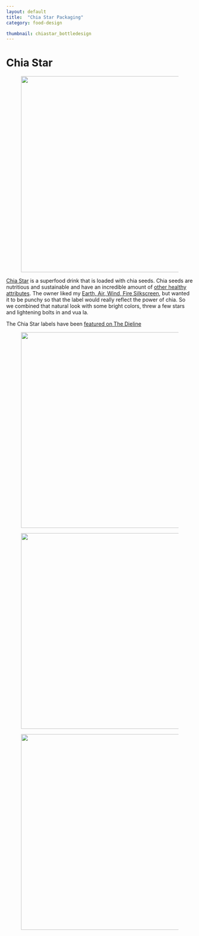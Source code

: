 ```yaml
---
layout: default
title:  "Chia Star Packaging"
category: food-design

thumbnail: chiastar_bottledesign
---
```


# Chia Star

<figure>
	<img src="{{ site.baseurl}}/images/chiastar_bottledesign_01.jpg" width="790" height="527">
	<figcaption></figcaption>
</figure>

[Chia Star](http://chiastar.com/) is a superfood drink that is loaded with chia seeds. Chia seeds are nutritious and sustainable and have an incredible amount of [other healthy attributes](http://chiastar.com/about_chia.php). The owner liked my [Earth, Air, Wind, Fire Silkscreen](/work/earth-air-wind-fire.html), but wanted it to be punchy so that the label would really reflect the power of chia. So we combined that natural look with some bright colors, threw a few stars and lightening bolts in and vua la.

The Chia Star labels have been [featured on The Dieline](http://www.thedieline.com/blog/2012/7/30/chia-star.html)

<figure>
	<img src="{{ site.baseurl}}/images/chiastar_bottledesign_02.jpg" width="790" height="526">
	<figcaption></figcaption>
</figure>

<figure>
	<img src="{{ site.baseurl}}/images/chiastar_bottledesign_03.jpg" width="790" height="526">
	<figcaption></figcaption>
</figure>

<figure>
	<img src="{{ site.baseurl}}/images/chiastar_bottledesign_04.jpg" width="790" height="526">
	<figcaption></figcaption>
</figure>
